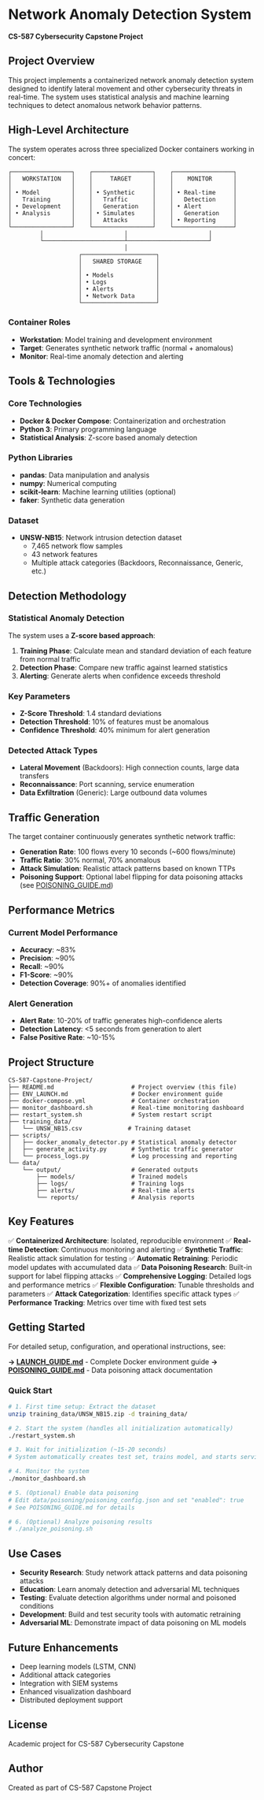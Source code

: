 # Network Anomaly Detection System

**CS-587 Cybersecurity Capstone Project**

## Project Overview

This project implements a containerized network anomaly detection system designed to identify lateral movement and other cybersecurity threats in real-time. The system uses statistical analysis and machine learning techniques to detect anomalous network behavior patterns.

## High-Level Architecture

The system operates across three specialized Docker containers working in concert:

```
┌─────────────────┐    ┌─────────────────┐    ┌─────────────────┐
│   WORKSTATION   │    │     TARGET      │    │    MONITOR      │
│                 │    │                 │    │                 │
│ • Model         │    │ • Synthetic     │    │ • Real-time     │
│   Training      │    │   Traffic       │    │   Detection     │
│ • Development   │    │   Generation    │    │ • Alert         │
│ • Analysis      │    │ • Simulates     │    │   Generation    │
│                 │    │   Attacks       │    │ • Reporting     │
└─────────────────┘    └─────────────────┘    └─────────────────┘
         │                       │                       │
         └───────────────────────┴───────────────────────┘
                                 │
                    ┌─────────────────────┐
                    │   SHARED STORAGE    │
                    │                     │
                    │ • Models            │
                    │ • Logs              │
                    │ • Alerts            │
                    │ • Network Data      │
                    └─────────────────────┘
```

### Container Roles

- **Workstation**: Model training and development environment
- **Target**: Generates synthetic network traffic (normal + anomalous)
- **Monitor**: Real-time anomaly detection and alerting

## Tools & Technologies

### Core Technologies
- **Docker & Docker Compose**: Containerization and orchestration
- **Python 3**: Primary programming language
- **Statistical Analysis**: Z-score based anomaly detection

### Python Libraries
- **pandas**: Data manipulation and analysis
- **numpy**: Numerical computing
- **scikit-learn**: Machine learning utilities (optional)
- **faker**: Synthetic data generation

### Dataset
- **UNSW-NB15**: Network intrusion detection dataset
  - 7,465 network flow samples
  - 43 network features
  - Multiple attack categories (Backdoors, Reconnaissance, Generic, etc.)

## Detection Methodology

### Statistical Anomaly Detection
The system uses a **Z-score based approach**:

1. **Training Phase**: Calculate mean and standard deviation of each feature from normal traffic
2. **Detection Phase**: Compare new traffic against learned statistics
3. **Alerting**: Generate alerts when confidence exceeds threshold

### Key Parameters
- **Z-Score Threshold**: 1.4 standard deviations
- **Detection Threshold**: 10% of features must be anomalous
- **Confidence Threshold**: 40% minimum for alert generation

### Detected Attack Types
- **Lateral Movement** (Backdoors): High connection counts, large data transfers
- **Reconnaissance**: Port scanning, service enumeration
- **Data Exfiltration** (Generic): Large outbound data volumes

## Traffic Generation

The target container continuously generates synthetic network traffic:

- **Generation Rate**: 100 flows every 10 seconds (~600 flows/minute)
- **Traffic Ratio**: 30% normal, 70% anomalous
- **Attack Simulation**: Realistic attack patterns based on known TTPs
- **Poisoning Support**: Optional label flipping for data poisoning attacks (see [POISONING_GUIDE.md](POISONING_GUIDE.md))

## Performance Metrics

### Current Model Performance
- **Accuracy**: ~83%
- **Precision**: ~90%
- **Recall**: ~90%
- **F1-Score**: ~90%
- **Detection Coverage**: 90%+ of anomalies identified

### Alert Generation
- **Alert Rate**: 10-20% of traffic generates high-confidence alerts
- **Detection Latency**: <5 seconds from generation to alert
- **False Positive Rate**: ~10-15%

## Project Structure

```
CS-587-Capstone-Project/
├── README.md                      # Project overview (this file)
├── ENV_LAUNCH.md                  # Docker environment guide
├── docker-compose.yml             # Container orchestration
├── monitor_dashboard.sh           # Real-time monitoring dashboard
├── restart_system.sh              # System restart script
├── training_data/
│   └── UNSW_NB15.csv             # Training dataset
├── scripts/
│   ├── docker_anomaly_detector.py # Statistical anomaly detector
│   ├── generate_activity.py       # Synthetic traffic generator
│   └── process_logs.py            # Log processing and reporting
└── data/
    └── output/                    # Generated outputs
        ├── models/                # Trained models
        ├── logs/                  # Training logs
        ├── alerts/                # Real-time alerts
        └── reports/               # Analysis reports
```

## Key Features

✅ **Containerized Architecture**: Isolated, reproducible environment
✅ **Real-time Detection**: Continuous monitoring and alerting
✅ **Synthetic Traffic**: Realistic attack simulation for testing
✅ **Automatic Retraining**: Periodic model updates with accumulated data
✅ **Data Poisoning Research**: Built-in support for label flipping attacks
✅ **Comprehensive Logging**: Detailed logs and performance metrics
✅ **Flexible Configuration**: Tunable thresholds and parameters
✅ **Attack Categorization**: Identifies specific attack types
✅ **Performance Tracking**: Metrics over time with fixed test sets

## Getting Started

For detailed setup, configuration, and operational instructions, see:

**→ [LAUNCH_GUIDE.md](LAUNCH_GUIDE.md)** - Complete Docker environment guide
**→ [POISONING_GUIDE.md](POISONING_GUIDE.md)** - Data poisoning attack documentation

### Quick Start

```bash
# 1. First time setup: Extract the dataset
unzip training_data/UNSW_NB15.zip -d training_data/

# 2. Start the system (handles all initialization automatically)
./restart_system.sh

# 3. Wait for initialization (~15-20 seconds)
# System automatically creates test set, trains model, and starts services

# 4. Monitor the system
./monitor_dashboard.sh

# 5. (Optional) Enable data poisoning
# Edit data/poisoning/poisoning_config.json and set "enabled": true
# See POISONING_GUIDE.md for details

# 6. (Optional) Analyze poisoning results
# ./analyze_poisoning.sh
```

## Use Cases

- **Security Research**: Study network attack patterns and data poisoning attacks
- **Education**: Learn anomaly detection and adversarial ML techniques
- **Testing**: Evaluate detection algorithms under normal and poisoned conditions
- **Development**: Build and test security tools with automatic retraining
- **Adversarial ML**: Demonstrate impact of data poisoning on ML models

## Future Enhancements

- Deep learning models (LSTM, CNN)
- Additional attack categories
- Integration with SIEM systems
- Enhanced visualization dashboard
- Distributed deployment support

## License

Academic project for CS-587 Cybersecurity Capstone

## Author

Created as part of CS-587 Capstone Project
